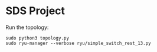 # SDS Project
Run the topology:
```
sudo python3 topology.py
sudo ryu-manager --verbose ryu/simple_switch_rest_13.py
```

